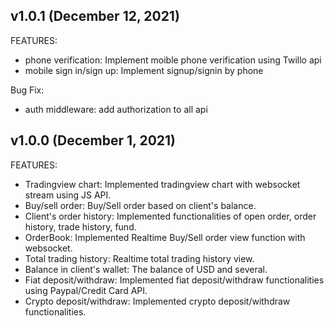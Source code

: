 ## v1.0.1 (December 12, 2021)

FEATURES:

- phone verification: Implement moible phone verification using Twillo api
- mobile sign in/sign up: Implement signup/signin by phone

Bug Fix:

- auth middleware: add authorization to all api

## v1.0.0 (December 1, 2021)

FEATURES:

- Tradingview chart: Implemented tradingview chart with websocket stream using JS API.
- Buy/sell order: Buy/Sell order based on client's balance.
- Client's order history: Implemented functionalities of open order, order history, trade history, fund.
- OrderBook: Implemented Realtime Buy/Sell order view function with websocket.
- Total trading history: Realtime total trading history view.
- Balance in client's wallet: The balance of USD and several.
- Fiat deposit/withdraw: Implemented fiat deposit/withdraw functionalities using Paypal/Credit Card API.
- Crypto deposit/withdraw: Implemented crypto deposit/withdraw functionalities.
